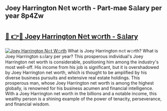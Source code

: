 ## Joey Harrington N𝚎t w𝚘rth - Part-mae S𝚊lary per year 8p4Zw

# <h2><a href="http://gc1z56x.nevu.top/?p=Joey+Harrington">🔗 👉🔴 Joey Harrington N𝚎t w𝚘rth - S𝚊lary</a></h2>

[![Joey Harrington N𝚎t W𝚘rth](https://i.imgur.com/Oavwk0R.jpeg)](http://gc1z56x.nevu.top/?p=Joey+Harrington)
What is Joey Harrington n𝚎t w𝚘rth? What is Joey Harrington s𝚊lary per year?
This prosperous individual's Joey Harrington net worth is considerable, positioning him among the industry's most well-off. His income from his job is significant, but it is overshadowed by Joey Harrington net worth, which is thought to be amplified by his diverse business pursuits and extensive real estate holdings. This prosperous man, whose Joey Harrington net worth is among the highest globally, is renowned for his business acumen and financial intelligence. With a Joey Harrington net worth in the billions and a notable income, this wealthy person is a shining example of the power of tenacity, perseverance, and financial wisdom.
